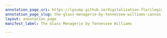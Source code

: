 ```yaml
---
annotation_page_uri: https://lgsump.github.io/digitalization-florilegium/annotations/the-glass-menagerie-by-tennessee-williams-canvas-1-268-791414.json
annotation_page_slug: the-glass-menagerie-by-tennessee-williams-canvas-1-268-791414
layout: annotation_page
manifest_label: The Glass Menagerie by Tennessee Williams

---
```


